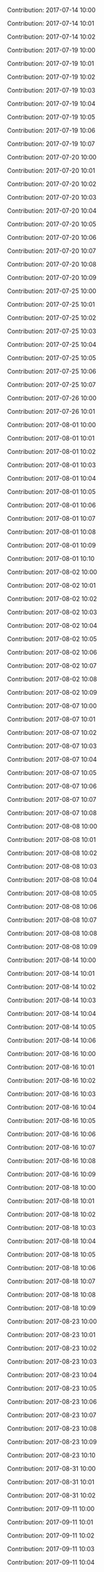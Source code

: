 Contribution: 2017-07-14 10:00

Contribution: 2017-07-14 10:01

Contribution: 2017-07-14 10:02

Contribution: 2017-07-19 10:00

Contribution: 2017-07-19 10:01

Contribution: 2017-07-19 10:02

Contribution: 2017-07-19 10:03

Contribution: 2017-07-19 10:04

Contribution: 2017-07-19 10:05

Contribution: 2017-07-19 10:06

Contribution: 2017-07-19 10:07

Contribution: 2017-07-20 10:00

Contribution: 2017-07-20 10:01

Contribution: 2017-07-20 10:02

Contribution: 2017-07-20 10:03

Contribution: 2017-07-20 10:04

Contribution: 2017-07-20 10:05

Contribution: 2017-07-20 10:06

Contribution: 2017-07-20 10:07

Contribution: 2017-07-20 10:08

Contribution: 2017-07-20 10:09

Contribution: 2017-07-25 10:00

Contribution: 2017-07-25 10:01

Contribution: 2017-07-25 10:02

Contribution: 2017-07-25 10:03

Contribution: 2017-07-25 10:04

Contribution: 2017-07-25 10:05

Contribution: 2017-07-25 10:06

Contribution: 2017-07-25 10:07

Contribution: 2017-07-26 10:00

Contribution: 2017-07-26 10:01

Contribution: 2017-08-01 10:00

Contribution: 2017-08-01 10:01

Contribution: 2017-08-01 10:02

Contribution: 2017-08-01 10:03

Contribution: 2017-08-01 10:04

Contribution: 2017-08-01 10:05

Contribution: 2017-08-01 10:06

Contribution: 2017-08-01 10:07

Contribution: 2017-08-01 10:08

Contribution: 2017-08-01 10:09

Contribution: 2017-08-01 10:10

Contribution: 2017-08-02 10:00

Contribution: 2017-08-02 10:01

Contribution: 2017-08-02 10:02

Contribution: 2017-08-02 10:03

Contribution: 2017-08-02 10:04

Contribution: 2017-08-02 10:05

Contribution: 2017-08-02 10:06

Contribution: 2017-08-02 10:07

Contribution: 2017-08-02 10:08

Contribution: 2017-08-02 10:09

Contribution: 2017-08-07 10:00

Contribution: 2017-08-07 10:01

Contribution: 2017-08-07 10:02

Contribution: 2017-08-07 10:03

Contribution: 2017-08-07 10:04

Contribution: 2017-08-07 10:05

Contribution: 2017-08-07 10:06

Contribution: 2017-08-07 10:07

Contribution: 2017-08-07 10:08

Contribution: 2017-08-08 10:00

Contribution: 2017-08-08 10:01

Contribution: 2017-08-08 10:02

Contribution: 2017-08-08 10:03

Contribution: 2017-08-08 10:04

Contribution: 2017-08-08 10:05

Contribution: 2017-08-08 10:06

Contribution: 2017-08-08 10:07

Contribution: 2017-08-08 10:08

Contribution: 2017-08-08 10:09

Contribution: 2017-08-14 10:00

Contribution: 2017-08-14 10:01

Contribution: 2017-08-14 10:02

Contribution: 2017-08-14 10:03

Contribution: 2017-08-14 10:04

Contribution: 2017-08-14 10:05

Contribution: 2017-08-14 10:06

Contribution: 2017-08-16 10:00

Contribution: 2017-08-16 10:01

Contribution: 2017-08-16 10:02

Contribution: 2017-08-16 10:03

Contribution: 2017-08-16 10:04

Contribution: 2017-08-16 10:05

Contribution: 2017-08-16 10:06

Contribution: 2017-08-16 10:07

Contribution: 2017-08-16 10:08

Contribution: 2017-08-16 10:09

Contribution: 2017-08-18 10:00

Contribution: 2017-08-18 10:01

Contribution: 2017-08-18 10:02

Contribution: 2017-08-18 10:03

Contribution: 2017-08-18 10:04

Contribution: 2017-08-18 10:05

Contribution: 2017-08-18 10:06

Contribution: 2017-08-18 10:07

Contribution: 2017-08-18 10:08

Contribution: 2017-08-18 10:09

Contribution: 2017-08-23 10:00

Contribution: 2017-08-23 10:01

Contribution: 2017-08-23 10:02

Contribution: 2017-08-23 10:03

Contribution: 2017-08-23 10:04

Contribution: 2017-08-23 10:05

Contribution: 2017-08-23 10:06

Contribution: 2017-08-23 10:07

Contribution: 2017-08-23 10:08

Contribution: 2017-08-23 10:09

Contribution: 2017-08-23 10:10

Contribution: 2017-08-31 10:00

Contribution: 2017-08-31 10:01

Contribution: 2017-08-31 10:02

Contribution: 2017-09-11 10:00

Contribution: 2017-09-11 10:01

Contribution: 2017-09-11 10:02

Contribution: 2017-09-11 10:03

Contribution: 2017-09-11 10:04

